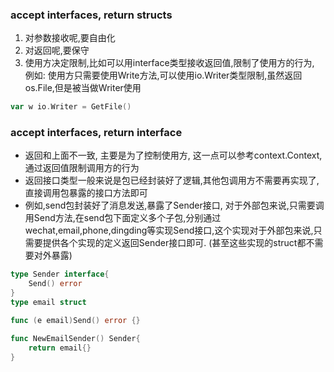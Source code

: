 ### accept interfaces, return structs
1. 对参数接收呢,要自由化
2. 对返回呢,要保守
3. 使用方决定限制,比如可以用interface类型接收返回值,限制了使用方的行为, 例如:
    使用方只需要使用Write方法,可以使用io.Writer类型限制,虽然返回os.File,但是被当做Writer使用
```go
var w io.Writer = GetFile()
```

### accept interfaces, return interface
* 返回和上面不一致, 主要是为了控制使用方, 这一点可以参考context.Context, 通过返回值限制调用方的行为  
* 返回接口类型一般来说是包已经封装好了逻辑,其他包调用方不需要再实现了,直接调用包暴露的接口方法即可 
* 例如,send包封装好了消息发送,暴露了Sender接口, 对于外部包来说,只需要调用Send方法,在send包下面定义多个子包,分别通过
wechat,email,phone,dingding等实现Send接口,这个实现对于外部包来说,只需要提供各个实现的定义返回Sender接口即可.
  (甚至这些实现的struct都不需要对外暴露)
```go
type Sender interface{
	Send() error
}
type email struct

func (e email)Send() error {}

func NewEmailSender() Sender{
	return email{}
}


```
